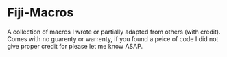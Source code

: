 # Fiji-Macros
A collection of macros I wrote or partially adapted from others (with credit).
Comes with no guarenty or warrenty, if you found a peice of code I did not give proper credit for please let me know ASAP.
